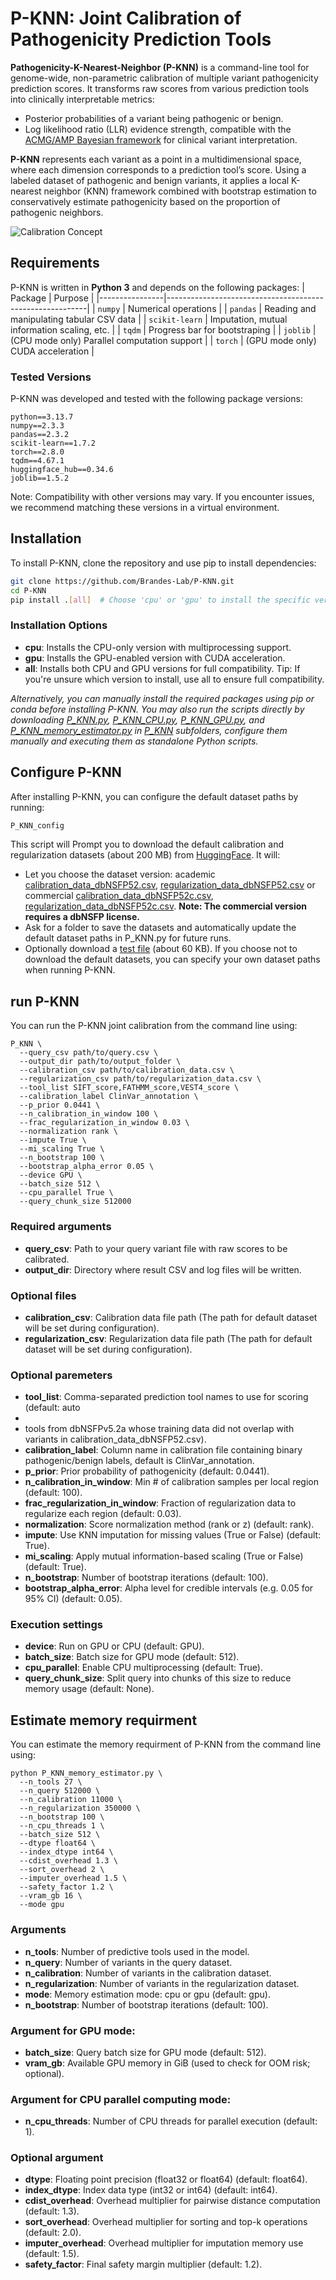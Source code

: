 # P-KNN: Joint Calibration of Pathogenicity Prediction Tools
**Pathogenicity-K-Nearest-Neighbor (P-KNN)** is a command-line tool for genome-wide, non-parametric calibration of multiple variant pathogenicity prediction scores. It transforms raw scores from various prediction tools into clinically interpretable metrics:
- Posterior probabilities of a variant being pathogenic or benign.
- Log likelihood ratio (LLR) evidence strength, compatible with the [ACMG/AMP Bayesian framework](https://www.sciencedirect.com/science/article/pii/S1098360021017718?via%3Dihub) for clinical variant interpretation.

**P-KNN** represents each variant as a point in a multidimensional space, where each dimension corresponds to a prediction tool’s score. Using a labeled dataset of pathogenic and benign variants, it applies a local K-nearest neighbor (KNN) framework combined with bootstrap estimation to conservatively estimate pathogenicity based on the proportion of pathogenic neighbors.

![Calibration Concept](https://github.com/Brandes-Lab/P-KNN/blob/main/Calibration_concept.jpg)

## Requirements
P-KNN is written in **Python 3** and depends on the following packages:
| Package        | Purpose                                                  |
|----------------|----------------------------------------------------------|
| `numpy`        | Numerical operations                                     |
| `pandas`       | Reading and manipulating tabular CSV data                |
| `scikit-learn` | Imputation, mutual information scaling, etc.             |
| `tqdm`         | Progress bar for bootstraping                            |
| `joblib`       | (CPU mode only) Parallel computation support             |
| `torch`        | (GPU mode only) CUDA acceleration                        |

### Tested Versions
P-KNN was developed and tested with the following package versions:
```{text}
python==3.13.7
numpy==2.3.3
pandas==2.3.2
scikit-learn==1.7.2
torch==2.8.0
tqdm==4.67.1
huggingface_hub==0.34.6
joblib==1.5.2
```
Note: Compatibility with other versions may vary. If you encounter issues, we recommend matching these versions in a virtual environment.

## Installation
To install P-KNN, clone the repository and use pip to install dependencies:
```bash
git clone https://github.com/Brandes-Lab/P-KNN.git
cd P-KNN
pip install .[all]  # Choose 'cpu' or 'gpu' to install the specific version, or 'all' to install both CPU and GPU versions.
```
### Installation Options
- **cpu**: Installs the CPU-only version with multiprocessing support.
- **gpu**: Installs the GPU-enabled version with CUDA acceleration.
- **all**: Installs both CPU and GPU versions for full compatibility.
Tip: If you're unsure which version to install, use all to ensure full compatibility.

*Alternatively, you can manually install the required packages using pip or conda before installing P-KNN. You may also run the scripts directly by downloading [P_KNN.py](https://github.com/Brandes-Lab/P-KNN/blob/main/P_KNN/P_KNN.py), [P_KNN_CPU.py](https://github.com/Brandes-Lab/P-KNN/blob/main/P_KNN/P_KNN_CPU.py), [P_KNN_GPU.py](https://github.com/Brandes-Lab/P-KNN/blob/main/P_KNN/P_KNN_GPU.py), and [P_KNN_memory_estimator.py](https://github.com/Brandes-Lab/P-KNN/blob/main/P_KNN/P_KNN_memory_estimator.py) in [P_KNN](https://github.com/Brandes-Lab/P-KNN/tree/main/P_KNN) subfolders, configure them manually and executing them as standalone Python scripts.*

## Configure P-KNN
After installing P-KNN, you can configure the default dataset paths by running:
```bash
P_KNN_config
```
This script will Prompt you to download the default calibration and regularization datasets (about 200 MB) from [HuggingFace](https://huggingface.co/datasets/brandeslab/P-KNN/tree/main/dataset4commandline). It will:
- Let you choose the dataset version: academic [calibration_data_dbNSFP52.csv](https://huggingface.co/datasets/brandeslab/P-KNN/blob/main/dataset4commandline/calibration_data_dbNSFP52.csv), [regularization_data_dbNSFP52.csv](https://huggingface.co/datasets/brandeslab/P-KNN/blob/main/dataset4commandline/regularization_data_dbNSFP52.csv) or commercial [calibration_data_dbNSFP52c.csv](https://huggingface.co/datasets/brandeslab/P-KNN/blob/main/dataset4commandline/calibration_data_dbNSFP52c.csv), [regularization_data_dbNSFP52c.csv](https://huggingface.co/datasets/brandeslab/P-KNN/blob/main/dataset4commandline/regularization_data_dbNSFP52c.csv).
**Note: The commercial version requires a dbNSFP license.**
- Ask for a folder to save the datasets and automatically update the default dataset paths in P_KNN.py for future runs.
- Optionally download a [test file](https://huggingface.co/datasets/brandeslab/P-KNN/blob/main/dataset4commandline/Test.csv) (about 60 KB).
If you choose not to download the default datasets, you can specify your own dataset paths when running P-KNN.

## run P-KNN
You can run the P-KNN joint calibration from the command line using:
```
P_KNN \
  --query_csv path/to/query.csv \
  --output_dir path/to/output_folder \
  --calibration_csv path/to/calibration_data.csv \
  --regularization_csv path/to/regularization_data.csv \
  --tool_list SIFT_score,FATHMM_score,VEST4_score \
  --calibration_label ClinVar_annotation \
  --p_prior 0.0441 \
  --n_calibration_in_window 100 \
  --frac_regularization_in_window 0.03 \
  --normalization rank \
  --impute True \
  --mi_scaling True \
  --n_bootstrap 100 \
  --bootstrap_alpha_error 0.05 \
  --device GPU \
  --batch_size 512 \
  --cpu_parallel True \
  --query_chunk_size 512000
```
### Required arguments
- **query_csv**: Path to your query variant file with raw scores to be calibrated.
- **output_dir**: Directory where result CSV and log files will be written.
### Optional files
- **calibration_csv**: Calibration data file path (The path for default dataset will be set during configuration).
- **regularization_csv**: Regularization data file path (The path for default dataset will be set during configuration).
### Optional paremeters
- **tool_list**: Comma-separated prediction tool names to use for scoring (default: auto
-
- tools from dbNSFPv5.2a whose training data did not overlap with variants in calibration_data_dbNSFP52.csv).
- **calibration_label**: Column name in calibration file containing binary pathogenic/benign labels, default is ClinVar_annotation.
- **p_prior**: Prior probability of pathogenicity (default: 0.0441).
- **n_calibration_in_window**: Min # of calibration samples per local region (default: 100).
- **frac_regularization_in_window**: Fraction of regularization data to regularize each region (default: 0.03).
- **normalization**: Score normalization method (rank or z) (default: rank).
- **impute**: Use KNN imputation for missing values (True or False) (default: True).
- **mi_scaling**: Apply mutual information-based scaling (True or False) (default: True).
- **n_bootstrap**: Number of bootstrap iterations (default: 100).
- **bootstrap_alpha_error**: Alpha level for credible intervals (e.g. 0.05 for 95% CI) (default: 0.05).
### Execution settings
- **device**: Run on GPU or CPU (default: GPU).
- **batch_size**: Batch size for GPU mode (default: 512).
- **cpu_parallel**: Enable CPU multiprocessing (default: True).
- **query_chunk_size**: Split query into chunks of this size to reduce memory usage (default: None).

## Estimate memory requirment
You can estimate the memory requirment of P-KNN from the command line using:
```
python P_KNN_memory_estimator.py \
  --n_tools 27 \
  --n_query 512000 \
  --n_calibration 11000 \
  --n_regularization 350000 \
  --n_bootstrap 100 \
  --n_cpu_threads 1 \
  --batch_size 512 \
  --dtype float64 \
  --index_dtype int64 \
  --cdist_overhead 1.3 \
  --sort_overhead 2 \
  --imputer_overhead 1.5 \
  --safety_factor 1.2 \
  --vram_gb 16 \
  --mode gpu
```
### Arguments
- **n_tools**: Number of predictive tools used in the model.
- **n_query**: Number of variants in the query dataset.
- **n_calibration**: Number of variants in the calibration dataset.
- **n_regularization**: Number of variants in the regularization dataset.
- **mode**: Memory estimation mode: cpu or gpu (default: gpu).
- **n_bootstrap**: Number of bootstrap iterations (default: 100).
### Argument for GPU mode:
- **batch_size**: Query batch size for GPU mode (default: 512).
- **vram_gb**: Available GPU memory in GiB (used to check for OOM risk; optional).
### Argument for CPU parallel computing mode:
- **n_cpu_threads**: Number of CPU threads for parallel execution (default: 1).

### Optional argument
- **dtype**: Floating point precision (float32 or float64) (default: float64).
- **index_dtype**: Index data type (int32 or int64) (default: int64).
- **cdist_overhead**: Overhead multiplier for pairwise distance computation (default: 1.3).
- **sort_overhead**: Overhead multiplier for sorting and top-k operations (default: 2.0).
- **imputer_overhead**: Overhead multiplier for imputation memory use (default: 1.5).
- **safety_factor**: Final safety margin multiplier (default: 1.2).
